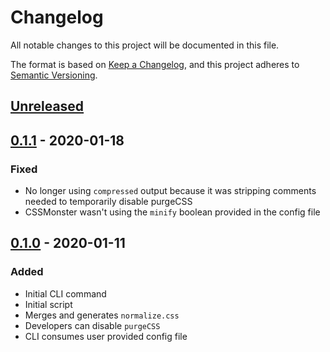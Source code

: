 # Changelog

All notable changes to this project will be documented in this file.

The format is based on [Keep a Changelog](https://keepachangelog.com/en/1.0.0/),
and this project adheres to [Semantic Versioning](https://semver.org/spec/v2.0.0.html).

## [Unreleased]

## [0.1.1] - 2020-01-18

### Fixed

-   No longer using `compressed` output because it was stripping comments needed to temporarily disable purgeCSS
-   CSSMonster wasn't using the `minify` boolean provided in the config file

## [0.1.0] - 2020-01-11

### Added

-   Initial CLI command
-   Initial script
-   Merges and generates `normalize.css`
-   Developers can disable `purgeCSS`
-   CLI consumes user provided config file

[unreleased]: https://github.com/codewithkyle/cssmonster/compare/v0.1.1...HEAD
[0.1.1]: https://github.com/codewithkyle/cssmonster/compare/v0.1.0...v0.1.1
[0.1.0]: https://github.com/codewithkyle/cssmonster/releases/tag/v0.1.0
